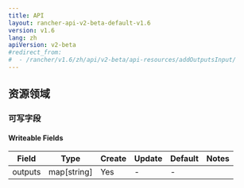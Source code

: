 ```yaml
---
title: API
layout: rancher-api-v2-beta-default-v1.6
version: v1.6
lang: zh
apiVersion: v2-beta
#redirect_from:
#  - /rancher/v1.6/zh/api/v2-beta/api-resources/addOutputsInput/
---
```


## 资源领域



### 可写字段


#### Writeable Fields

| Field   | Type        | Create | Update | Default | Notes |
| ------- | ----------- | ------ | ------ | ------- | ----- |
| outputs | map[string] | Yes    | -      | -       |       |



<br>

